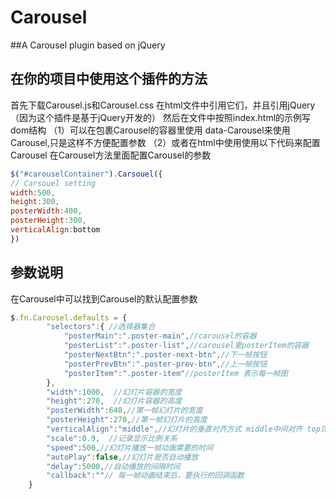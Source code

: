 # Carousel
##A Carousel plugin based on jQuery

## 在你的项目中使用这个插件的方法
首先下载Carousel.js和Carousel.css 在html文件中引用它们，并且引用jQuery（因为这个插件是基于jQuery开发的）
然后在文件中按照index.html的示例写dom结构
（1）可以在包裹Carousel的容器里使用 data-Carousel来使用Carousel,只是这样不方便配置参数
（2）或者在html中使用使用以下代码来配置Carousel 在Carousel方法里面配置Carousel的参数
```javaScript
$("#carouselContainer").Carsouel({
// Carsouel setting
width:500,
height:300,
posterWidth:400,
posterHeight:300,
verticalAlign:bottom
})
```
## 参数说明
在Carousel中可以找到Carousel的默认配置参数
```javascript
$.fn.Carousel.defaults = {
        "selectors":{ //选择器集合
            "posterMain":".poster-main",//carousel的容器  
            "posterList":".poster-list",//carousel里posterItem的容器
            "posterNextBtn":".poster-next-btn",//下一帧按钮
            "posterPrevBtn":".poster-prev-btn",//上一帧按钮
            "posterItem":".poster-item"//posterItem 表示每一帧图
        },
        "width":1000,  //幻灯片容器的宽度
        "height":270,  //幻灯片容器的高度
        "posterWidth":640,//第一帧幻灯片的宽度
        "posterHeight":270,//第一帧幻灯片的高度
        "verticalAlign":"middle",//幻灯片的垂直对齐方式 middle中间对齐 top顶部对齐 bottom底部对齐
        "scale":0.9,  //记录显示比例关系
        "speed":500,//幻灯片播放一帧动画需要的时间
        "autoPlay":false,//幻灯片是否自动播放
        "delay":5000,//自动播放的间隔时间
        "callback":""// 每一帧动画结束后，要执行的回调函数
    }
```
